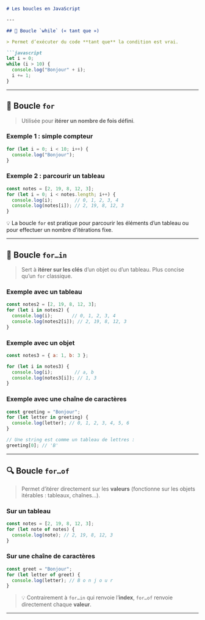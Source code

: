 

````markdown
# Les boucles en JavaScript

---

## 🔄 Boucle `while` (« tant que »)

> Permet d’exécuter du code **tant que** la condition est vrai.

```javascript
let i = 0;
while (i > 10) {
  console.log("Bonjour" + i);
  i += 1;
}
````

---

## 🔁 Boucle `for` 

> Utilisée pour **itérer un nombre de fois défini**.

### Exemple 1 : simple compteur

```javascript
for (let i = 0; i < 10; i++) {
  console.log("Bonjour");
}
```

### Exemple 2 : parcourir un tableau

```javascript
const notes = [2, 19, 8, 12, 3];
for (let i = 0; i < notes.length; i++) {
  console.log(i);        // 0, 1, 2, 3, 4
  console.log(notes[i]); // 2, 19, 8, 12, 3
}
```

💡 La boucle `for` est pratique pour parcourir les éléments d’un tableau
ou pour effectuer un nombre d’itérations fixe.

---

## 📌 Boucle `for…in`

> Sert à **itérer sur les clés** d’un objet ou d’un tableau.
> Plus concise qu’un `for` classique.

### Exemple avec un tableau

```javascript
const notes2 = [2, 19, 8, 12, 3];
for (let i in notes2) {
  console.log(i);       // 0, 1, 2, 3, 4
  console.log(notes2[i]); // 2, 19, 8, 12, 3
}
```

### Exemple avec un objet

```javascript
const notes3 = { a: 1, b: 3 };

for (let i in notes3) {
  console.log(i);        // a, b
  console.log(notes3[i]); // 1, 3
}
```

### Exemple avec une chaîne de caractères

```javascript
const greeting = "Bonjour";
for (let letter in greeting) {
  console.log(letter); // 0, 1, 2, 3, 4, 5, 6
}

// Une string est comme un tableau de lettres :
greeting[0]; // 'B'
```

---

## 🔍 Boucle `for…of`

> Permet d’itérer directement sur les **valeurs** (fonctionne sur les objets itérables : tableaux, chaînes…).

### Sur un tableau

```javascript
const notes = [2, 19, 8, 12, 3];
for (let note of notes) {
  console.log(note); // 2, 19, 8, 12, 3
}
```

### Sur une chaîne de caractères

```javascript
const greet = "Bonjour";
for (let letter of greet) {
  console.log(letter); // B o n j o u r
}
```

> 💡 Contrairement à `for…in` qui renvoie l’**index**,
> `for…of` renvoie directement chaque **valeur**.

---

```

